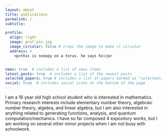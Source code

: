 ```yaml
---
layout: about
title: publications
permalink: /
subtitle: 

profile:
  align: right
  image: prof-pic.jpg
  image_circular: false # crops the image to make it circular
  address: >
    <p>this is snoopy on a torus. he says hi</p>


news: true  # includes a list of news items
latest_posts: true  # includes a list of the newest posts
selected_papers: true # includes a list of papers marked as "selected={true}"
social: true  # includes social icons at the bottom of the page
---
```


I am a 16 year old high school student who is interested in mathematics. Primary research interests include elementary number theory, algebraic number theory, algebra, and linear algebra, but I am also interested in anything related to generating functions, analysis, and quantum computation/mechanics. I have so far composed 4 expository works, but I am working on several other minor projects when I am not busy with schoolwork. 
